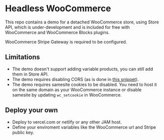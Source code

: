 # Headless WooCommerce

This repo contains a demo for a detached WooCommerce store, using Store API, which is under-development and is included for free with WooCommerce and WooCommerce Blocks plugins.

WooCommerce Stripe Gateway is required to be configured.

## Limitations

- The demo doesn't support adding variable products, you can still add them in Store API.
- The demo requires disabling CORS (as is done in [this snippet](https://gist.github.com/dechov/4f1cf38e4e5ae7129dc7a8ab3c55373c)).
- The demo requires samesite cookies to be disabled. You need to host it on the same domain as your WooCommerce instance or disable samesite by updating `wc_setcookie` in WooCommerce.

## Deploy your own

- Deploy to vercel.com or netlify or any other JAM host.
- Define your enviroment variables like the WooCommerce url and Stripe public key.
